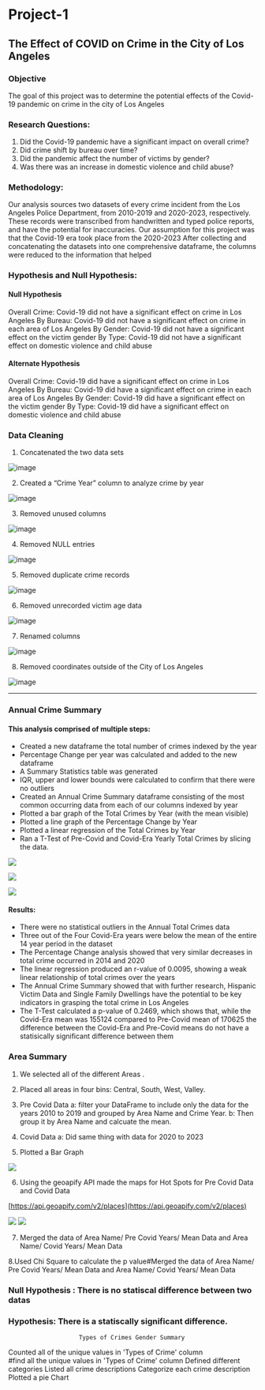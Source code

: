  # Project-1
## The Effect of COVID on Crime in the City of Los Angeles

### Objective
The goal of this project was to determine the potential effects of the Covid-19 pandemic on crime in the city of Los Angeles

### Research Questions:
1. 	Did the Covid-19 pandemic have a significant impact on overall crime?
2. 	Did crime shift by bureau over time?
3.	Did the pandemic affect the number of victims by gender?
4.	Was there was an increase in domestic violence and child abuse?

### Methodology:
Our analysis sources two datasets of every crime incident from the Los Angeles Police Department, from 2010-2019 and 2020-2023, respectively.
These records were transcribed from handwritten and typed police reports, and have the potential for inaccuracies.
Our assumption for this project was that the Covid-19 era took place from the 2020-2023
After collecting and concatenating the datasets into one comprehensive dataframe, the columns were reduced to the information that helped 

### Hypothesis and Null Hypothesis:

#### Null Hypothesis
Overall Crime: Covid-19 did not have a significant effect on crime in Los Angeles
By Bureau: Covid-19 did not have a significant effect on crime in each area of Los Angeles
By Gender: Covid-19 did not have a significant effect on the victim gender
By Type: Covid-19 did not have a significant effect on domestic violence and child abuse

#### Alternate Hypothesis
Overall Crime: Covid-19 did have a significant effect on crime in Los Angeles
By Bureau: Covid-19 did have a significant effect on crime in each area of Los Angeles
By Gender: Covid-19 did have a significant effect on the victim gender
By Type: Covid-19 did have a significant effect on domestic violence and child abuse

### Data Cleaning

1. Concatenated the two data sets

![image](https://github.com/kekojones12/Project-1/assets/15304495/7f4bccb8-212b-4d4e-970d-e2f5156d716f)

2. Created a “Crime Year” column to analyze crime by year
   
![image](https://github.com/kekojones12/Project-1/assets/15304495/79e460a6-40ac-405b-bed7-b3d93a9946e8)

3. Removed unused columns
   
![image](https://github.com/kekojones12/Project-1/assets/15304495/6ae2c755-051b-4e3e-a421-309d0033b10d)

4. Removed NULL entries
   
![image](https://github.com/kekojones12/Project-1/assets/15304495/4826d89a-c21f-4396-8e29-c18ae7b59cd6)

5. Removed duplicate crime records
    
![image](https://github.com/kekojones12/Project-1/assets/15304495/13c4cc6b-5f4f-4823-b1bc-45c99561d2d6)

6. Removed unrecorded victim age data
    
![image](https://github.com/kekojones12/Project-1/assets/15304495/21585854-1d63-4d87-8058-720957616025)

7. Renamed columns
    
![image](https://github.com/kekojones12/Project-1/assets/15304495/6e98cbf1-5888-41fe-9c45-fc498352f6b6)

8. Removed coordinates outside of the City of Los Angeles

![image](https://github.com/kekojones12/Project-1/assets/15304495/8b15588a-1882-4bd0-87b8-887e61200541)
________________________________________________________________________________________________________

### Annual Crime Summary 

#### This analysis comprised of multiple steps:
  - Created a new dataframe the total number of crimes indexed by the year
  - Percentage Change per year was calculated and added to the new dataframe
  - A Summary Statistics table was generated
  - IQR, upper and lower bounds were calculated to confirm that there were no outliers
  - Created an Annual Crime Summary dataframe consisting of the most common occurring data from each of our columns indexed by year
  - Plotted a bar graph of the Total Crimes by Year (with the mean visible)
  - Plotted a line graph of the Percentage Change by Year
  - Plotted a linear regression of the Total Crimes by Year
  - Ran a T-Test of Pre-Covid and Covid-Era Yearly Total Crimes by slicing the data.  

![](./output_data/TotalCrimeYTY.png) 


![](./output_data/PercentChangeYTY.png)


![](./output_data/LinearRegressionYTY.png)


#### Results:
  - There were no statistical outliers in the Annual Total Crimes data
  - Three out of the Four Covid-Era years were below the mean of the entire 14 year period in the dataset
  - The Percentage Change analysis showed that very similar decreases in total crime occurred in 2014 and 2020
  - The linear regression produced an r-value of 0.0095, showing a weak linear relationship of total crimes over the years
  - The Annual Crime Summary showed that with further research, Hispanic Victim Data and Single Family Dwellings have the potential to be key indicators in grasping the total crime in Los Angeles
  - The T-Test calculated a p-value of 0.2469, which shows that, while the Covid-Era mean was 155124 compared to Pre-Covid mean of 170625 the difference between the Covid-Era and Pre-Covid means do not have a statisically significant difference between them



### Area Summary

1.  We selected all of the different Areas .
2. Placed all areas in four bins: Central, South, West, Valley. 
3. Pre Covid Data
   a: filter your DataFrame to include only the data for the years 2010 to 2019 and grouped by Area Name and Crime Year.
   b: Then group it by Area Name and calcuate the mean.  
4. Covid Data 
   a: Did same thing with data for 2020 to 2023  

5. Plotted a Bar Graph               

![](./output_data/Crime%20Per%20Area.png)

6. Using the geoapify API made the maps for Hot Spots for Pre Covid Data and Covid Data

[https://api.geoapify.com/v2/places](https://api.geoapify.com/v2/places)

![](./output_data/Pre_covid.png)
![](./output_data/covid_era.png)  

7. Merged the data of Area Name/ Pre Covid Years/ Mean Data and Area Name/ Covid Years/ Mean Data

8.Used Chi Square to calculate the p value#Merged the data of Area Name/ Pre Covid Years/ Mean Data and Area Name/ Covid Years/ Mean Data 

### Null Hypothesis : There is no statiscal difference between two datas
### Hypothesis: There is a statiscally significant difference.

                        Types of Crimes Gender Summary
 Counted all of the unique values in 'Types of Crime' column                     
#find all the unique values in 'Types of Crime' column
Defined different categories
 Listed all crime descriptions
 Categorize each crime description
Plotted a pie Chart
